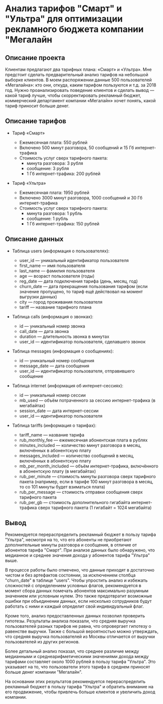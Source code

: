 # Анализ тарифов "Смарт" и "Ультра" для оптимизации рекламного бюджета компании "Мегалайн

## Описание проекта
Клиентам предлагают два тарифных плана: «Смарт» и «Ультра». 
Мне предстоит сделать предварительный анализ тарифов на небольшой выборке клиентов. В моем распоряжении данные 500 пользователей «Мегалайна»: кто они, откуда, каким тарифом пользуются и т.д. за 2018 год. Нужно проанализировать поведение клиентов и сделать вывод — какой тариф лучше, чтобы скорректировать рекламный бюджет, коммерческий департамент компании «Мегалайн» хочет понять, какой тариф приносит больше денег.

## Описание тарифов

- Тариф «Смарт»
    - Ежемесячная плата: 550 рублей
    - Включено 500 минут разговора, 50 сообщений и 15 Гб интернет-трафика
    - Стоимость услуг сверх тарифного пакета:
      - минута разговора: 3 рубля
      - сообщение: 3 рубля
      - 1 Гб интернет-трафика: 200 рублей  

- Тариф «Ультра»
    - Ежемесячная плата: 1950 рублей
    - Включено 3000 минут разговора, 1000 сообщений и 30 Гб интернет-трафика
    - Стоимость услуг сверх тарифного пакета:
      - минута разговора: 1 рубль
      - сообщение: 1 рубль
      - 1 Гб интернет-трафика: 150 рублей

## Описание данных

- Таблица users (информация о пользователях):
    - user_id — уникальный идентификатор пользователя
    - first_name — имя пользователя
    - last_name — фамилия пользователя
    - age — возраст пользователя (годы)
    - reg_date — дата подключения тарифа (день, месяц, год)
    - churn_date — дата прекращения пользования тарифом (если значение пропущено, то тариф ещё действовал на момент выгрузки данных)
    - city — город проживания пользователя
    - tariff — название тарифного плана  


- Таблица calls (информация о звонках):
    - id — уникальный номер звонка
    - call_date — дата звонка
    - duration — длительность звонка в минутах
    - user_id — идентификатор пользователя, сделавшего звонок  


- Таблица messages (информация о сообщениях):
    - id — уникальный номер сообщения
    - message_date — дата сообщения
    - user_id — идентификатор пользователя, отправившего сообщение  


- Таблица internet (информация об интернет-сессиях):
    - id — уникальный номер сессии
    - mb_used — объём потраченного за сессию интернет-трафика (в мегабайтах)
    - session_date — дата интернет-сессии
    - user_id — идентификатор пользователя  


 - Таблица tariffs (информация о тарифах):
    - tariff_name — название тарифа
    - rub_monthly_fee — ежемесячная абонентская плата в рублях
    - minutes_included — количество минут разговора в месяц, включённых в абонентскую плату
    - messages_included — количество сообщений в месяц, включённых в абонентскую плату
    - mb_per_month_included — объём интернет-трафика, включённого в абонентскую плату (в мегабайтах)
    - rub_per_minute — стоимость минуты разговора сверх тарифного пакета (например, если в тарифе 100 минут разговора в месяц, то со 101 минуты будет взиматься плата)
    - rub_per_message — стоимость отправки сообщения сверх тарифного пакета
    - rub_per_gb — стоимость дополнительного гигабайта интернет-трафика сверх тарифного пакета (1 гигабайт = 1024 мегабайта)  



## Вывод
Рекомендуется перераспределить рекламный бюджет в пользу тарифа "Ультра", несмотря на то, что его абоненты не приобретают дополнительные минуты разговора и сообщения, в отличие от абонентов тарифа "Смарт". При анализе данных было обнаружено, что медианное и среднее значения дохода у абонентов тарифа "Ультра" выше.

В процессе работы было отмечено, что данные приходят в достаточно чистом и без артефактов состоянии, за исключением столбца "churn_date" в таблице "users". Чтобы упростить анализ и избежать сложностей с определением условных флагов, рекомендуется в момент сбора данных помечать абонентов максимально разумным значением или условным нулем. Это также предотвратит возможные ошибки при объединении данных, если несколько сотрудников будут работать с ними и каждый определит свой индивидуальный флаг.

Кроме того, анализ предоставленных данных позволил проверить гипотезы. Результаты анализа показали, что средняя выручка пользователей разных тарифов не равна, что опровергает гипотезу о равенстве выручки. Также с большой вероятностью можно утверждать, что средняя выручка пользователей из Москвы отличается от выручки пользователей из других регионов.

Более детальный анализ показал, что среднее различие между медианными и среднеарифметическими значениями дохода между тарифами составляет около 1000 рублей в пользу тарифа "Ультра". Это указывает на то, что пользователи этого тарифа в среднем приносят больше денег компании "Мегалайн".

На основании этих результатов рекомендуется перераспределить рекламный бюджет в пользу тарифа "Ультра" и обратить внимание на его продвижение, чтобы привлечь больше клиентов и увеличить доход компании.
